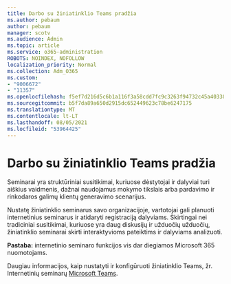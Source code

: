 ```yaml
---
title: Darbo su žiniatinklio Teams pradžia
ms.author: pebaum
author: pebaum
manager: scotv
ms.audience: Admin
ms.topic: article
ms.service: o365-administration
ROBOTS: NOINDEX, NOFOLLOW
localization_priority: Normal
ms.collection: Adm_O365
ms.custom:
- "9006672"
- "11357"
ms.openlocfilehash: f5ef7d216d5c6b1a116f3a58cdd7fc9c3263f94732c45a403381b987381be37b
ms.sourcegitcommit: b5f7da89a650d2915dc652449623c78be6247175
ms.translationtype: MT
ms.contentlocale: lt-LT
ms.lasthandoff: 08/05/2021
ms.locfileid: "53964425"
---
```

# <a name="getting-started-with-teams-webinars"></a>Darbo su žiniatinklio Teams pradžia

Seminarai yra struktūriniai susitikimai, kuriuose dėstytojai ir dalyviai turi aiškius vaidmenis, dažnai naudojamus mokymo tikslais arba pardavimo ir rinkodaros galimų klientų generavimo scenarijus.

Nustatę žiniatinklio seminarus savo organizacijoje, vartotojai gali planuoti internetinius seminarus ir atidaryti registraciją dalyviams. Skirtingai nei tradiciniai susitikimai, kuriuose yra daug diskusijų ir užduočių užduočių, žiniatinklio seminarai skirti interaktyvioms pateiktims ir dalyviams analizuoti.

**Pastaba:** internetinio seminaro funkcijos vis dar diegiamos Microsoft 365 nuomotojams. 

Daugiau informacijos, kaip nustatyti ir konfigūruoti žiniatinklio Teams, žr. Internetinių seminarų [Microsoft Teams](/microsoftteams/set-up-webinars).